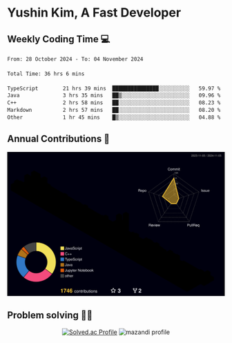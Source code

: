 # Yushin Kim, A Fast Developer

## Weekly Coding Time 💻

<!--START_SECTION:waka-->

```txt
From: 28 October 2024 - To: 04 November 2024

Total Time: 36 hrs 6 mins

TypeScript        21 hrs 39 mins  ███████████████░░░░░░░░░░   59.97 %
Java              3 hrs 35 mins   ██▒░░░░░░░░░░░░░░░░░░░░░░   09.96 %
C++               2 hrs 58 mins   ██░░░░░░░░░░░░░░░░░░░░░░░   08.23 %
Markdown          2 hrs 57 mins   ██░░░░░░░░░░░░░░░░░░░░░░░   08.20 %
Other             1 hr 45 mins    █▒░░░░░░░░░░░░░░░░░░░░░░░   04.88 %
```

<!--END_SECTION:waka-->

## Annual Contributions 🏃

![](./profile-3d-contrib/profile-night-rainbow.svg)

## Problem solving 👨‍💻

<div align="center">

[![Solved.ac Profile](http://mazassumnida.wtf/api/v2/generate_badge?boj=kys010306)](https://solved.ac/kys010306)
![mazandi profile](http://mazandi.herokuapp.com/api?handle=kys010306&theme=dark)

</div>
